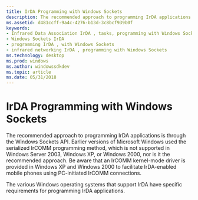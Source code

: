 ```yaml
---
title: IrDA Programming with Windows Sockets
description: The recommended approach to programming IrDA applications is through the Windows Sockets API.
ms.assetid: d481ccff-9a4c-4276-b13d-3c8bcf939b0f
keywords:
- Infrared Data Association IrDA , tasks, programming with Windows Sockets
- Windows Sockets IrDA
- programming IrDA , with Windows Sockets
- infrared networking IrDA , programming with Windows Sockets
ms.technology: desktop
ms.prod: windows
ms.author: windowssdkdev
ms.topic: article
ms.date: 05/31/2018
---
```


# IrDA Programming with Windows Sockets

The recommended approach to programming IrDA applications is through the Windows Sockets API. Earlier versions of Microsoft Windows used the serialized IrCOMM programming method, which is not supported in Windows Server 2003, Windows XP, or Windows 2000, nor is it the recommended approach. Be aware that an IrCOMM kernel-mode driver is provided in Windows XP and Windows 2000 to facilitate IrDA-enabled mobile phones using PC-initiated IrCOMM connections.

The various Windows operating systems that support IrDA have specific requirements for programming IrDA applications.

 

 




